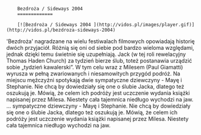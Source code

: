 
        Bezdroża / Sideways 2004 
        =============
        
        [![Bezdroża / Sideways 2004 ](http://vidos.pl/images/player.gif)](http://vidos.pl/bezdroza-sideways-2004)
        
        
 'Bezdroża' nagradzane na wielu festiwalach filmowych opowiadają historię dwóch przyjaciół. Różnią się oni od siebie pod bardzo wieloma względami, jednak dzięki temu świetnie się uzupełniają. Jack (w tej roli rewelacyjny Thomas Haden Church) za tydzień bierze ślub, toteż postanawia urządzić sobie „tydzień kawalerski”. W tym celu wraz z Milesem (Paul Giamatti) wyrusza w pełną zwariowanych i niesamowitych przygód podróż. Na miejscu męźczyźni spotykają dwie sympatyczne dziewczyny - Mayę i Stephanie. Nie chcą by dowiedziały się one o ślubie Jacka, dlatego też oszukują je. Mówią, że celem ich podróży jest uczczenie wydania książki napisanej przez Milesa. Niestety cała tajemnica niedługo wychodzi na jaw.   ... sympatyczne dziewczyny - Mayę i Stephanie. Nie chcą by dowiedziały się one o ślubie Jacka, dlatego też oszukują je. Mówią, że celem ich podróży jest uczczenie wydania książki napisanej przez Milesa. Niestety cała tajemnica niedługo wychodzi na jaw.
    